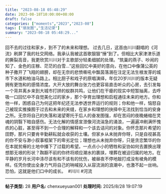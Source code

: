 ```yaml
---
title: "2023-08-18 05:48:29"
date: 2023-08-18T10:00:00+08:00
draft: false
categories: ["moments","2023","2023-08"]
tags: ["朋友圈","生活记录"]
summary: "2023-08-18 05:48:29..."
---
```


回不去的过往和家乡，到不了的未来和理想。
​
​过去几日，这首由川川翻唱的《河流》刷屏了我的社交网络。我承认我被这首歌狠狠“捶”到了。但相比大家津津乐道的撕裂高音，我更欣赏川川对于主歌部分轻柔细腻的处理。“筑巢的燕子、吵闹的知了、金色的庄稼、茫茫的白雪…”这些回忆中美好的意向，在他口中像蒲公英的种子撒开了飞翔的翅膀，却在无奈的悲愤嘶吼中飘茵落溷在注定无法生根发芽的城市下水道和柏油马路上。
​
​相比厨子和戏子的原唱演绎，年仅20岁川川的版本无疑拥有更饱和的感情浓度。大开大放的舞台张力也更容易直击听众的心房，去引发每一个背井离乡来到大城市打拼的蚁群共鸣，让他们在干瘪的现实中短暂抽离，去呼吸一口回忆中不自觉美化过的家乡，那个孕育出理想和启程通往未来的地方。
​
​你和他一样，困惑自己为何这把年纪还无法参透世界运行的规则；你和他一样，恼怒自己被现实推搡囿于过去和未来的夹缝，在家乡和理想的抉择中无法找到恰当的安身之所。无奈将自己的失落和渴望寄托于后人的奋发图强，却在苦闷的夜晚蜷缩在灵魂的阴翳下暗自感伤。无法化解的情感宣泄像河流湍急的涌浪，一遍遍冲刷满怀愧疚的心脏，甚至得不到一个合理的解释和一个该去诘问的对象。
​
​你怀念那片希望的田野，那片只要肯辛勤耕耘就会收获的土壤。但家乡从未抛弃你呀，只是自视甚高的你不安与渺小叙事框架下的卑劣定位；理想也从未抛弃你呀，只是贪恋繁华的你在本就贫瘠的土地中播下了过载的希望。
​
​一点点小小的牺牲和妥协如何去置换出理想那无垠的形状？踟蹰不前的你终将顺应潮水的裹挟，埋葬在被迫归属的地方。在平静的岁月长河中涤尽该有和不该有的忧伤，被昼夜不停地敲打成没有棱角的模样。任凭你使出全身力气将自己的呐喊投入从容流淌的浪潮中，也激不起一丝响。
​
​恐怕，这就是他们口中的成长。
​
​#川川 #河流

---

**帖子类型:** 28
**用户名:** chenxueyuan001
**处理时间:** 2025/8/28 19:07:19